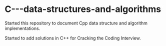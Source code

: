 C---data-structures-and-algorithms
==================================

Started this repository to document Cpp data structure and algorithm implementations. 

Started to add solutions in C++ for Cracking the Coding Interview.
